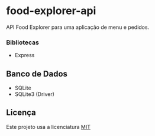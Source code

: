 # food-explorer-api
API Food Explorer para uma aplicação de menu e pedidos.

### Bibliotecas 

- Express

## Banco de Dados

- SQLite
- SQLite3 (Driver)

## Licença

Este projeto usa a licenciatura [MIT](./LICENSE)